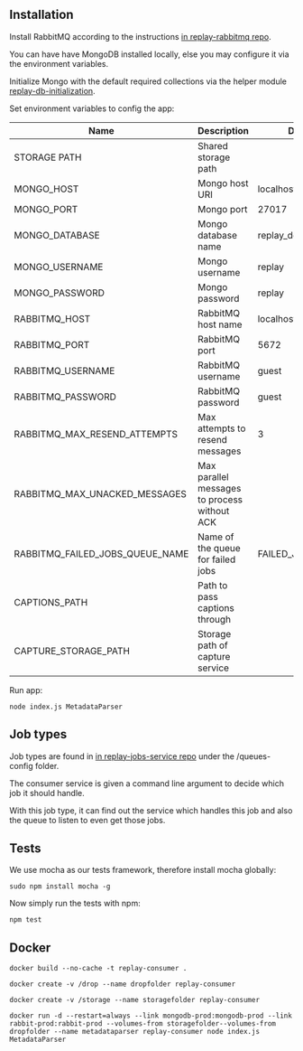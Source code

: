 ## Installation
Install RabbitMQ according to the instructions [in replay-rabbitmq repo](https://github.com/linnovate/replay-common/tree/develop/replay-rabbitmq).

You can have have MongoDB installed locally, else you may configure it via the environment variables.

Initialize Mongo with the default required collections via the helper module [replay-db-initialization](https://github.com/linnovate/replay-common/tree/develop/replay-db-initialization).

Set environment variables to config the app:

| Name                            | Description                                  | Default           |
|---------------------------------|----------------------------------------------|-------------------|
| STORAGE PATH                    | Shared storage path                          |                   |
| MONGO_HOST                      | Mongo host URI                               | localhost         |
| MONGO_PORT                      | Mongo port                                   | 27017             |
| MONGO_DATABASE                  | Mongo database name                          | replay_dev        |
| MONGO_USERNAME                  | Mongo username                               | replay            |
| MONGO_PASSWORD                  | Mongo password                               | replay            |
| RABBITMQ_HOST                   | RabbitMQ host name                           | localhost         |
| RABBITMQ_PORT                   | RabbitMQ port                                | 5672              |
| RABBITMQ_USERNAME               | RabbitMQ username                            | guest             |
| RABBITMQ_PASSWORD               | RabbitMQ password                            | guest             |
| RABBITMQ_MAX_RESEND_ATTEMPTS    | Max attempts to resend messages              | 3                 |
| RABBITMQ_MAX_UNACKED_MESSAGES   | Max parallel messages to process without ACK |                   |
| RABBITMQ_FAILED_JOBS_QUEUE_NAME | Name of the queue for failed jobs            | FAILED_JOBS_QUEUE |
| CAPTIONS_PATH                   | Path to pass captions through                |                   |
| CAPTURE_STORAGE_PATH            | Storage path of capture service              |                   |

Run app:
```
node index.js MetadataParser
```

## Job types
Job types are found in [in replay-jobs-service repo](https://github.com/linnovate/replay-common/tree/develop/replay-jobs-service) under the /queues-config folder.

The consumer service is given a command line argument to decide which job it should handle.

With this job type, it can find out the service which handles this job and also the queue to listen to even get those jobs.

## Tests
We use mocha as our tests framework, therefore install mocha globally:
```
sudo npm install mocha -g
```

Now simply run the tests with npm:
```
npm test
```

## Docker
```
docker build --no-cache -t replay-consumer .
```
```
docker create -v /drop --name dropfolder replay-consumer
```
```
docker create -v /storage --name storagefolder replay-consumer
```
```
docker run -d --restart=always --link mongodb-prod:mongodb-prod --link rabbit-prod:rabbit-prod --volumes-from storagefolder--volumes-from dropfolder --name metadataparser replay-consumer node index.js MetadataParser
```
